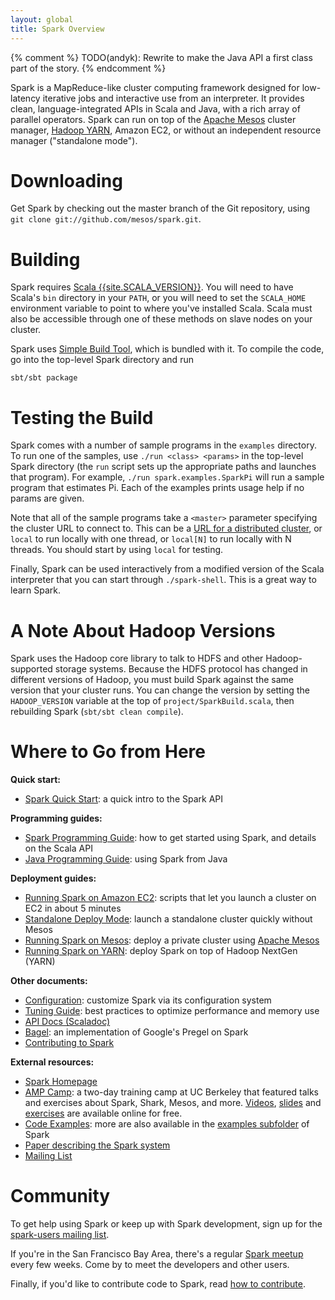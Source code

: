 ```yaml
---
layout: global
title: Spark Overview
---
```


{% comment %}
TODO(andyk): Rewrite to make the Java API a first class part of the story.
{% endcomment %}

Spark is a MapReduce-like cluster computing framework designed for low-latency iterative jobs and interactive use from an 
interpreter. It provides clean, language-integrated APIs in Scala and Java, with a rich array of parallel operators. Spark can 
run on top of the [Apache Mesos](http://incubator.apache.org/mesos/) cluster manager, 
[Hadoop YARN](http://hadoop.apache.org/docs/r2.0.1-alpha/hadoop-yarn/hadoop-yarn-site/YARN.html),
Amazon EC2, or without an independent resource manager ("standalone mode"). 

# Downloading

Get Spark by checking out the master branch of the Git repository, using `git clone git://github.com/mesos/spark.git`.

# Building

Spark requires [Scala {{site.SCALA_VERSION}}](http://www.scala-lang.org/). You will need to have Scala's `bin` directory in your `PATH`,
or you will need to set the `SCALA_HOME` environment variable to point
to where you've installed Scala. Scala must also be accessible through one
of these methods on slave nodes on your cluster.

Spark uses [Simple Build Tool](https://github.com/harrah/xsbt/wiki), which is bundled with it. To compile the code, go into the top-level Spark directory and run

    sbt/sbt package

# Testing the Build

Spark comes with a number of sample programs in the `examples` directory.
To run one of the samples, use `./run <class> <params>` in the top-level Spark directory
(the `run` script sets up the appropriate paths and launches that program).
For example, `./run spark.examples.SparkPi` will run a sample program that estimates Pi. Each of the
examples prints usage help if no params are given.

Note that all of the sample programs take a `<master>` parameter specifying the cluster URL
to connect to. This can be a [URL for a distributed cluster](scala-programming-guide.html#master-urls),
or `local` to run locally with one thread, or `local[N]` to run locally with N threads. You should start by using
`local` for testing.

Finally, Spark can be used interactively from a modified version of the Scala interpreter that you can start through
`./spark-shell`. This is a great way to learn Spark.

# A Note About Hadoop Versions

Spark uses the Hadoop core library to talk to HDFS and other Hadoop-supported
storage systems. Because the HDFS protocol has changed in different versions of
Hadoop, you must build Spark against the same version that your cluster runs.
You can change the version by setting the `HADOOP_VERSION` variable at the top
of `project/SparkBuild.scala`, then rebuilding Spark (`sbt/sbt clean compile`).

# Where to Go from Here

**Quick start:**

* [Spark Quick Start](quick-start.html): a quick intro to the Spark API

**Programming guides:**

* [Spark Programming Guide](scala-programming-guide.html): how to get started using Spark, and details on the Scala API
* [Java Programming Guide](java-programming-guide.html): using Spark from Java

**Deployment guides:**

* [Running Spark on Amazon EC2](ec2-scripts.html): scripts that let you launch a cluster on EC2 in about 5 minutes
* [Standalone Deploy Mode](spark-standalone.html): launch a standalone cluster quickly without Mesos
* [Running Spark on Mesos](running-on-mesos.html): deploy a private cluster using
    [Apache Mesos](http://incubator.apache.org/mesos)
* [Running Spark on YARN](running-on-yarn.html): deploy Spark on top of Hadoop NextGen (YARN)

**Other documents:**

* [Configuration](configuration.html): customize Spark via its configuration system
* [Tuning Guide](tuning.html): best practices to optimize performance and memory use
* [API Docs (Scaladoc)](api/core/index.html)
* [Bagel](bagel-programming-guide.html): an implementation of Google's Pregel on Spark
* [Contributing to Spark](contributing-to-spark.html)

**External resources:**

* [Spark Homepage](http://www.spark-project.org)
* [AMP Camp](http://ampcamp.berkeley.edu/): a two-day training camp at UC Berkeley that featured talks and exercises 
  about Spark, Shark, Mesos, and more. [Videos](http://ampcamp.berkeley.edu/agenda-2012), 
  [slides](http://ampcamp.berkeley.edu/agenda-2012) and [exercises](http://ampcamp.berkeley.edu/exercises-2012) are
  available online for free.
* [Code Examples](http://spark-project.org/examples.html): more are also available in the [examples subfolder](https://github.com/mesos/spark/tree/master/examples/src/main/scala/spark/examples) of Spark
* [Paper describing the Spark system](http://www.cs.berkeley.edu/~matei/papers/2012/nsdi_spark.pdf)
* [Mailing List](http://groups.google.com/group/spark-users)

# Community

To get help using Spark or keep up with Spark development, sign up for the [spark-users mailing list](http://groups.google.com/group/spark-users).

If you're in the San Francisco Bay Area, there's a regular [Spark meetup](http://www.meetup.com/spark-users/) every few weeks. Come by to meet the developers and other users.

Finally, if you'd like to contribute code to Spark, read [how to contribute](contributing-to-spark.html).
